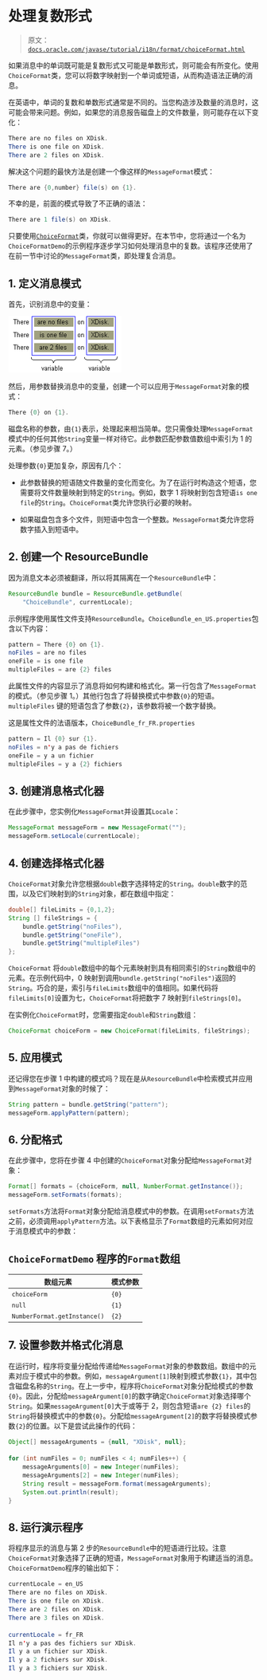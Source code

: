 # 处理复数形式

> 原文：[`docs.oracle.com/javase/tutorial/i18n/format/choiceFormat.html`](https://docs.oracle.com/javase/tutorial/i18n/format/choiceFormat.html)

如果消息中的单词既可能是复数形式又可能是单数形式，则可能会有所变化。使用`ChoiceFormat`类，您可以将数字映射到一个单词或短语，从而构造语法正确的消息。

在英语中，单词的复数和单数形式通常是不同的。当您构造涉及数量的消息时，这可能会带来问题。例如，如果您的消息报告磁盘上的文件数量，则可能存在以下变化：

```java
There are no files on XDisk.
There is one file on XDisk.
There are 2 files on XDisk.

```

解决这个问题的最快方法是创建一个像这样的`MessageFormat`模式：

```java
There are {0,number} file(s) on {1}.

```

不幸的是，前面的模式导致了不正确的语法：

```java
There are 1 file(s) on XDisk.

```

只要使用[`ChoiceFormat`](https://docs.oracle.com/javase/8/docs/api/java/text/ChoiceFormat.html)类，你就可以做得更好。在本节中，您将通过一个名为`ChoiceFormatDemo`的示例程序逐步学习如何处理消息中的复数。该程序还使用了在前一节中讨论的`MessageFormat`类，即处理复合消息。

## 1\. 定义消息模式

首先，识别消息中的变量：

![三行文本，每行中的变量都突出显示。](img/329f040f8e07ba19cbf29c8caf488611.png)

然后，用参数替换消息中的变量，创建一个可以应用于`MessageFormat`对象的模式：

```java
There {0} on {1}.

```

磁盘名称的参数，由`{1}`表示，处理起来相当简单。您只需像处理`MessageFormat`模式中的任何其他`String`变量一样对待它。此参数匹配参数值数组中索引为 1 的元素。（参见步骤 7。）

处理参数`{0}`更加复杂，原因有几个：

+   此参数替换的短语随文件数量的变化而变化。为了在运行时构造这个短语，您需要将文件数量映射到特定的`String`。例如，数字 1 将映射到包含短语`is one file`的`String`。`ChoiceFormat`类允许您执行必要的映射。

+   如果磁盘包含多个文件，则短语中包含一个整数。`MessageFormat`类允许您将数字插入到短语中。

## 2\. 创建一个 ResourceBundle

因为消息文本必须被翻译，所以将其隔离在一个`ResourceBundle`中：

```java
ResourceBundle bundle = ResourceBundle.getBundle(
    "ChoiceBundle", currentLocale);

```

示例程序使用属性文件支持`ResourceBundle`。`ChoiceBundle_en_US.properties`包含以下内容：

```java
pattern = There {0} on {1}.
noFiles = are no files
oneFile = is one file
multipleFiles = are {2} files

```

此属性文件的内容显示了消息将如何构建和格式化。第一行包含了`MessageFormat`的模式。（参见步骤 1。）其他行包含了将替换模式中参数`{0}`的短语。`multipleFiles` 键的短语包含了参数`{2}`，该参数将被一个数字替换。

这是属性文件的法语版本，`ChoiceBundle_fr_FR.properties`

```java
pattern = Il {0} sur {1}.
noFiles = n'y a pas de fichiers
oneFile = y a un fichier
multipleFiles = y a {2} fichiers

```

## 3\. 创建消息格式化器

在此步骤中，您实例化`MessageFormat`并设置其`Locale`：

```java
MessageFormat messageForm = new MessageFormat("");
messageForm.setLocale(currentLocale);

```

## 4\. 创建选择格式化器

`ChoiceFormat`对象允许您根据`double`数字选择特定的`String`。`double`数字的范围，以及它们映射到的`String`对象，都在数组中指定：

```java
double[] fileLimits = {0,1,2};
String [] fileStrings = {
    bundle.getString("noFiles"),
    bundle.getString("oneFile"),
    bundle.getString("multipleFiles")
};

```

`ChoiceFormat` 将`double`数组中的每个元素映射到具有相同索引的`String`数组中的元素。在示例代码中，0 映射到调用`bundle.getString("noFiles")`返回的`String`。巧合的是，索引与`fileLimits`数组中的值相同。如果代码将`fileLimits[0]`设置为七，`ChoiceFormat`将把数字 7 映射到`fileStrings[0]`。

在实例化`ChoiceFormat`时，您需要指定`double`和`String`数组：

```java
ChoiceFormat choiceForm = new ChoiceFormat(fileLimits, fileStrings);

```

## 5\. 应用模式

还记得您在步骤 1 中构建的模式吗？现在是从`ResourceBundle`中检索模式并应用到`MessageFormat`对象的时候了：

```java
String pattern = bundle.getString("pattern");
messageForm.applyPattern(pattern);

```

## 6\. 分配格式

在此步骤中，您将在步骤 4 中创建的`ChoiceFormat`对象分配给`MessageFormat`对象：

```java
Format[] formats = {choiceForm, null, NumberFormat.getInstance()};
messageForm.setFormats(formats);

```

`setFormats`方法将`Format`对象分配给消息模式中的参数。在调用`setFormats`方法之前，必须调用`applyPattern`方法。以下表格显示了`Format`数组的元素如何对应于消息模式中的参数：

## `ChoiceFormatDemo` 程序的`Format`数组

| 数组元素 | 模式参数 |
| --- | --- |
| `choiceForm` | `{0}` |
| `null` | `{1}` |
| `NumberFormat.getInstance()` | `{2}` |

## 7\. 设置参数并格式化消息

在运行时，程序将变量分配给传递给`MessageFormat`对象的参数数组。数组中的元素对应于模式中的参数。例如，`messageArgument[1]`映射到模式参数`{1}`，其中包含磁盘名称的`String`。在上一步中，程序将`ChoiceFormat`对象分配给模式的参数`{0}`。因此，分配给`messageArgument[0]`的数字确定`ChoiceFormat`对象选择哪个`String`。如果`messageArgument[0]`大于或等于 2，则包含短语`are {2} files`的`String`将替换模式中的参数`{0}`。分配给`messageArgument[2]`的数字将替换模式参数`{2}`的位置。以下是尝试此操作的代码：

```java
Object[] messageArguments = {null, "XDisk", null};

for (int numFiles = 0; numFiles < 4; numFiles++) {
    messageArguments[0] = new Integer(numFiles);
    messageArguments[2] = new Integer(numFiles);
    String result = messageForm.format(messageArguments);
    System.out.println(result);
}

```

## 8\. 运行演示程序

将程序显示的消息与第 2 步的`ResourceBundle`中的短语进行比较。注意`ChoiceFormat`对象选择了正确的短语，`MessageFormat`对象用于构建适当的消息。`ChoiceFormatDemo`程序的输出如下：

```java
currentLocale = en_US
There are no files on XDisk.
There is one file on XDisk.
There are 2 files on XDisk.
There are 3 files on XDisk.

currentLocale = fr_FR
Il n'y a pas des fichiers sur XDisk.
Il y a un fichier sur XDisk.
Il y a 2 fichiers sur XDisk.
Il y a 3 fichiers sur XDisk.

```
